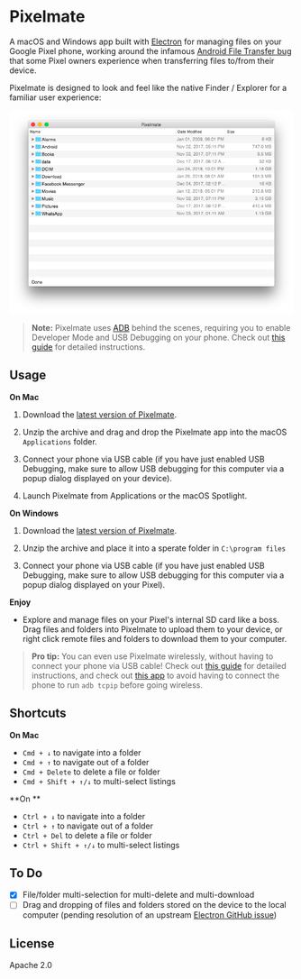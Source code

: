 # Pixelmate

A macOS and Windows app built with [Electron](https://electronjs.org/) for managing files on your Google Pixel phone, working around the infamous [Android File Transfer bug](https://www.androidauthority.com/google-pixel-mac-android-file-transfer-problems-743068/) that some Pixel owners experience when transferring files to/from their device.

Pixelmate is designed to look and feel like the native Finder / Explorer for a familiar user experience:

![Preview](public/screenshot.png)

> **Note:** Pixelmate uses [ADB](https://developer.android.com/studio/command-line/adb.html) behind the scenes, requiring you to enable Developer Mode and USB Debugging on your phone. Check out [this guide](https://www.howtogeek.com/129728/how-to-access-the-developer-options-menu-and-enable-usb-debugging-on-android-4.2/) for detailed instructions.

## Usage

**On Mac**

1. Download the [latest version of Pixelmate](https://github.com/eladnava/pixelmate/releases/latest).

2. Unzip the archive and drag and drop the Pixelmate app into the macOS `Applications` folder.

3. Connect your phone via USB cable (if you have just enabled USB Debugging, make sure to allow USB debugging for this computer via a popup dialog displayed on your device).

4. Launch Pixelmate from Applications or the macOS Spotlight.

**On Windows**

1. Download the [latest version of Pixelmate](https://github.com/eladnava/pixelmate/releases/latest).

2. Unzip the archive and place it into a sperate folder in `C:\program files`

3. Connect your phone via USB cable (if you have just enabled USB Debugging, make sure to allow USB debugging for this computer via a popup dialog displayed on your Pixel).

**Enjoy**

* Explore and manage files on your Pixel's internal SD card like a boss. Drag files and folders into Pixelmate to upload them to your device, or right click remote files and folders to download them to your computer.

> **Pro tip:** You can even use Pixelmate wirelessly, without having to connect your phone via USB cable! Check out [this guide](http://codetheory.in/android-debug-bridge-adb-wireless-debugging-over-wi-fi/) for detailed instructions, and check out [this app](https://github.com/eladnava/wifidev-android) to avoid having to connect the phone to run `adb tcpip` before going wireless.

## Shortcuts

**On Mac**

* `Cmd + ↓` to navigate into a folder
* `Cmd + ↑` to navigate out of a folder
* `Cmd + Delete` to delete a file or folder
* `Cmd + Shift + ↑/↓` to multi-select listings

**On 
**

* `Ctrl + ↓` to navigate into a folder
* `Ctrl + ↑` to navigate out of a folder
* `Ctrl + Del` to delete a file or folder
* `Ctrl + Shift + ↑/↓` to multi-select listings

## To Do

- [x] File/folder multi-selection for multi-delete and multi-download
- [ ] Drag and dropping of files and folders stored on the device to the local computer (pending resolution of an upstream [Electron GitHub issue](https://github.com/electron/electron/issues/11691))

## License

Apache 2.0
